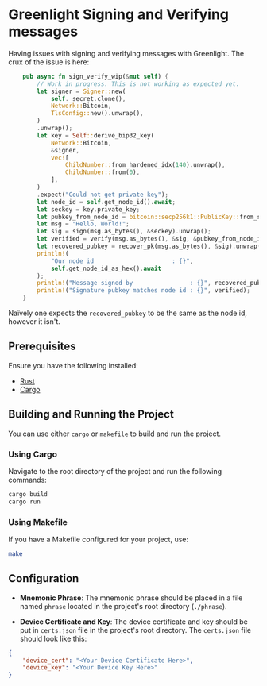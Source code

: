 # Greenlight Signing and Verifying messages

Having issues with signing and verifying messages with Greenlight. The crux of the issue is here:

```rust
    pub async fn sign_verify_wip(&mut self) {
        // Work in progress. This is not working as expected yet.
        let signer = Signer::new(
            self._secret.clone(),
            Network::Bitcoin,
            TlsConfig::new().unwrap(),
        )
        .unwrap();
        let key = Self::derive_bip32_key(
            Network::Bitcoin,
            &signer,
            vec![
                ChildNumber::from_hardened_idx(140).unwrap(),
                ChildNumber::from(0),
            ],
        )
        .expect("Could not get private key");
        let node_id = self.get_node_id().await;
        let seckey = key.private_key;
        let pubkey_from_node_id = bitcoin::secp256k1::PublicKey::from_slice(&node_id).unwrap();
        let msg = "Hello, World!";
        let sig = sign(msg.as_bytes(), &seckey).unwrap();
        let verified = verify(msg.as_bytes(), &sig, &pubkey_from_node_id);
        let recovered_pubkey = recover_pk(msg.as_bytes(), &sig).unwrap();
        println!(
            "Our node id                      : {}",
            self.get_node_id_as_hex().await
        );
        println!("Message signed by                : {}", recovered_pubkey);
        println!("Signature pubkey matches node id : {}", verified);
    }
```

Naïvely one expects the `recovered_pubkey` to be the same as the node id, however it isn't.

## Prerequisites
Ensure you have the following installed:

- [Rust](https://www.rust-lang.org/tools/install)
- [Cargo](https://doc.rust-lang.org/cargo/getting-started/installation.html)

## Building and Running the Project

You can use either `cargo` or `makefile` to build and run the project. 

### Using Cargo
Navigate to the root directory of the project and run the following commands:

```bash
cargo build 
cargo run 
```

### Using Makefile
If you have a Makefile configured for your project, use:

```bash
make
```

## Configuration

- **Mnemonic Phrase**: The mnemonic phrase should be placed in a file named `phrase` located in the project's root directory (`./phrase`).

- **Device Certificate and Key**: The device certificate and key should be put in `certs.json` file in the project's root directory. The `certs.json` file should look like this:

```json
{
    "device_cert": "<Your Device Certificate Here>",
    "device_key": "<Your Device Key Here>"
}
```